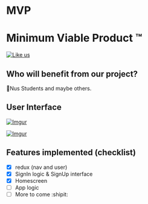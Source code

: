# MVP

# Minimum Viable Product :tm:
[![Like us](http://leoraw.com/zib/wp-content/uploads/2010/08/like_fb.gif)](https://www.google.com)


## Who will benefit from our project?

:large_orange_diamond:Nus Students and maybe others.

## User Interface

[![Imgur](http://i.imgur.com/162JH3w.png)](https://www.google.com)

[![Imgur](http://i.imgur.com/ZksqIC8.png)](https://www.google.com)

## Features implemented (checklist)
- [x] redux (nav and user)
- [x] SignIn logic & SignUp interface
- [x] Homescreen
- [ ] App logic
- [ ] More to come :shipit:
